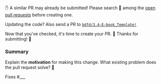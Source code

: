 <!--
 * @Author: BDFD
 * @Date: 2022-02-24 11:33:25
 * @LastEditTime: 2022-02-24 11:35:10
 * @LastEditors: BDFD
 * @Description: 
 * @FilePath: \3.4-E-book_Template\.github\pull_request_template.md
-->


✋ A similar PR may already be submitted!
Please search 🔎 among the [open pull requests][open-prs] before creating one.

Updating the code? Also send a PR to
[`bdfd/3.4-E-book_Template!`][open-prs]

Now that you've checked, it's time to create your PR. 📝
Thanks for submitting! 🙏

### Summary

Explain the **motivation** for making this change. What existing problem does the pull request solve? 🤔

<!-- if applicable, mark this PR as fixing an open issue -->

Fixes #\_\_\_

[open-prs]: https://github.com/bdfd/3.4-E-book_Template/pulls
